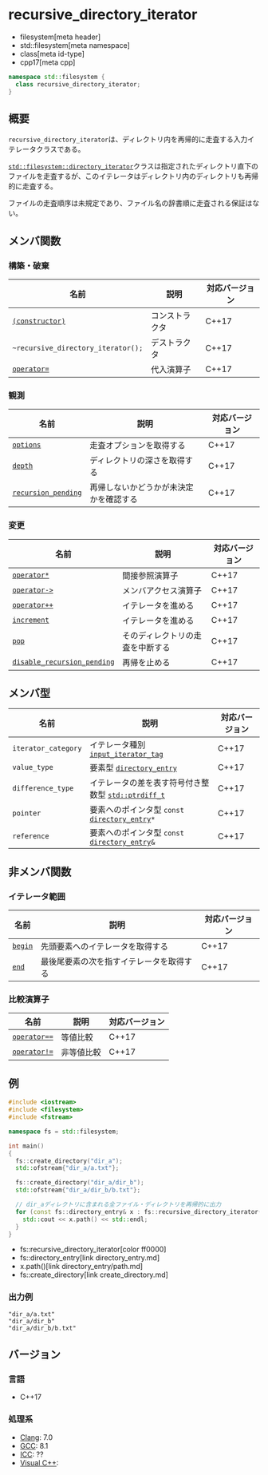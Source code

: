 # recursive_directory_iterator
* filesystem[meta header]
* std::filesystem[meta namespace]
* class[meta id-type]
* cpp17[meta cpp]

```cpp
namespace std::filesystem {
  class recursive_directory_iterator;
}
```

## 概要
`recursive_directory_iterator`は、ディレクトリ内を再帰的に走査する入力イテレータクラスである。

[`std::filesystem::directory_iterator`](directory_iterator.md)クラスは指定されたディレクトリ直下のファイルを走査するが、このイテレータはディレクトリ内のディレクトリも再帰的に走査する。

ファイルの走査順序は未規定であり、ファイル名の辞書順に走査される保証はない。


## メンバ関数
### 構築・破棄

| 名前 | 説明 | 対応バージョン |
|------|------|-------|
| [`(constructor)`](recursive_directory_iterator/op_constructor.md) | コンストラクタ | C++17 |
| `~recursive_directory_iterator();`                                | デストラクタ | C++17 |
| [`operator=`](recursive_directory_iterator/op_assign.md)          | 代入演算子 | C++17 |


### 観測

| 名前 | 説明 | 対応バージョン |
|------|------|-------|
| [`options`](recursive_directory_iterator/options.md) | 走査オプションを取得する | C++17 |
| [`depth`](recursive_directory_iterator/depth.md) | ディレクトリの深さを取得する | C++17 |
| [`recursion_pending`](recursive_directory_iterator/recursion_pending.md) | 再帰しないかどうかが未決定かを確認する | C++17 |


### 変更

| 名前 | 説明 | 対応バージョン |
|------|------|-------|
| [`operator*`](recursive_directory_iterator/op_deref.md)      | 間接参照演算子 | C++17 |
| [`operator->`](recursive_directory_iterator/op_arrow.md)     | メンバアクセス演算子 | C++17 |
| [`operator++`](recursive_directory_iterator/op_increment.md) | イテレータを進める | C++17 |
| [`increment`](recursive_directory_iterator/increment.md)     | イテレータを進める | C++17 |
| [`pop`](recursive_directory_iterator/pop.md)                 | そのディレクトリの走査を中断する | C++17 |
| [`disable_recursion_pending`](recursive_directory_iterator/disable_recursion_pending.md) | 再帰を止める | C++17 |


## メンバ型

| 名前 | 説明 | 対応バージョン |
|------|------|----------------|
| `iterator_category` | イテレータ種別 [`input_iterator_tag`](/reference/iterator/iterator_tag.md) | C++17 |
| `value_type` | 要素型 [`directory_entry`](directory_entry.md) | C++17 |
| `difference_type` | イテレータの差を表す符号付き整数型 [`std::ptrdiff_t`](/reference/cstddef/ptrdiff_t.md) | C++17 |
| `pointer` | 要素へのポインタ型 `const` [`directory_entry`](directory_entry.md)`*` | C++17 |
| `reference` | 要素へのポインタ型 `const` [`directory_entry`](directory_entry.md)`&` | C++17 |


## 非メンバ関数
### イテレータ範囲

| 名前 | 説明 | 対応バージョン |
|------|------|----------------|
| [`begin`](recursive_directory_iterator/begin_free.md) | 先頭要素へのイテレータを取得する | C++17 |
| [`end`](recursive_directory_iterator/end_free.md)     | 最後尾要素の次を指すイテレータを取得する | C++17 |

### 比較演算子

| 名前 | 説明 | 対応バージョン |
|------------------------------------------------------|-------------|-------|
| [`operator==`](recursive_directory_iterator/op_equal.md)     | 等値比較 | C++17 |
| [`operator!=`](recursive_directory_iterator/op_not_equal.md) | 非等値比較 | C++17 |


## 例
```cpp example
#include <iostream>
#include <filesystem>
#include <fstream>

namespace fs = std::filesystem;

int main()
{
  fs::create_directory("dir_a");
  std::ofstream{"dir_a/a.txt"};

  fs::create_directory("dir_a/dir_b");
  std::ofstream{"dir_a/dir_b/b.txt"};

  // dir_aディレクトリに含まれる全ファイル・ディレクトリを再帰的に出力
  for (const fs::directory_entry& x : fs::recursive_directory_iterator("dir_a")) {
    std::cout << x.path() << std::endl;
  }
}
```
* fs::recursive_directory_iterator[color ff0000]
* fs::directory_entry[link directory_entry.md]
* x.path()[link directory_entry/path.md]
* fs::create_directory[link create_directory.md]

### 出力例
```
"dir_a/a.txt"
"dir_a/dir_b"
"dir_a/dir_b/b.txt"
```

## バージョン
### 言語
- C++17

### 処理系
- [Clang](/implementation.md#clang): 7.0
- [GCC](/implementation.md#gcc): 8.1
- [ICC](/implementation.md#icc): ??
- [Visual C++](/implementation.md#visual_cpp):
